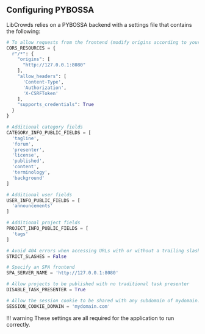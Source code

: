 ## Configuring PYBOSSA

LibCrowds relies on a PYBOSSA backend with a settings file that contains the
following:

``` python
# To allow requests from the frontend (modify origins according to your environment)
CORS_RESOURCES = {
  r"/*": {
    "origins": [
      "http://127.0.0.1:8080"
    ],
    "allow_headers": [
      'Content-Type',
      'Authorization',
      'X-CSRFToken'
    ],
    "supports_credentials": True
  }
}

# Additional category fields
CATEGORY_INFO_PUBLIC_FIELDS = [
  'tagline',
  'forum',
  'presenter',
  'license',
  'published',
  'content',
  'terminology',
  'background'
]

# Additional user fields
USER_INFO_PUBLIC_FIELDS = [
  'announcements'
]

# Additional project fields
PROJECT_INFO_PUBLIC_FIELDS = [
  'tags'
]

# Avoid 404 errors when accessing URLs with or without a trailing slash
STRICT_SLASHES = False

# Specify an SPA frontend
SPA_SERVER_NAME = 'http://127.0.0.1:8080'

# Allow projects to be published with no traditional task presenter
DISABLE_TASK_PRESENTER = True

# Allow the session cookie to be shared with any subdomain of mydomain.com
SESSION_COOKIE_DOMAIN = 'mydomain.com'
```

!!! warning
    These settings are all required for the application to run correctly.
